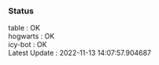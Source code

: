 ### Status


table : OK  
hogwarts : OK  
icy-bot : OK  
Latest Update : 2022-11-13 14:07:57.904687
